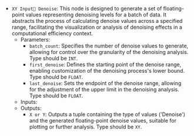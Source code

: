- `XY Input Denoise`: This node is designed to generate a set of floating-point values representing denoising levels for a batch of data. It abstracts the process of calculating denoise values across a specified range, facilitating the visualization or analysis of denoising effects in a computational efficiency context.
    - Parameters:
        - `batch_count`: Specifies the number of denoise values to generate, allowing for control over the granularity of the denoising analysis. Type should be `INT`.
        - `first_denoise`: Defines the starting point of the denoise range, enabling customization of the denoising process's lower bound. Type should be `FLOAT`.
        - `last_denoise`: Sets the endpoint of the denoise range, allowing for the adjustment of the upper limit in the denoising analysis. Type should be `FLOAT`.
    - Inputs:
    - Outputs:
        - `X or Y`: Outputs a tuple containing the type of values ('Denoise') and the generated floating-point denoise values, suitable for plotting or further analysis. Type should be `XY`.
